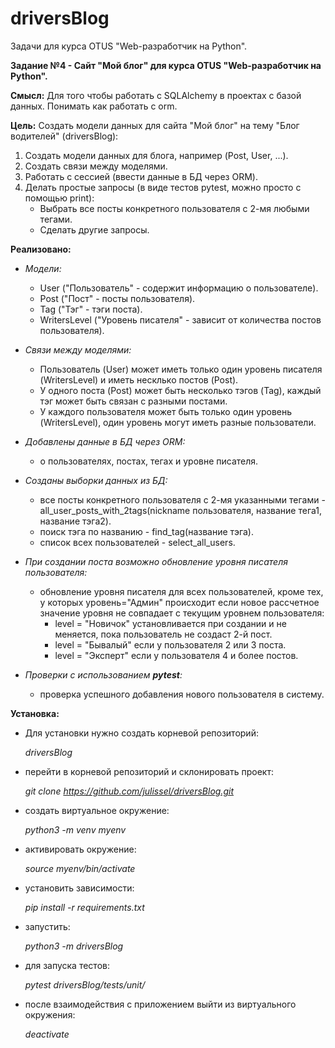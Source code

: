 # driversBlog
Задачи для курса OTUS "Web-разработчик на Python".

**Задание №4 - Сайт "Мой блог" для курса OTUS "Web-разработчик на Python".**


**Смысл:**
Для того чтобы работать с SQLAlchemy в проектах с базой данных. Понимать как работать с orm.

**Цель:**
Создать модели данных для сайта "Мой блог" на тему "Блог водителей" (driversBlog):
1. Создать модели данных для блога, например (Post, User, ...).
2. Создать связи между моделями.
3. Работать с сессией (ввести данные в БД через ORM).
4. Делать простые запросы (в виде тестов pytest, можно просто с помощью print):
   - Выбрать все посты конкретного пользователя с 2-мя любыми тегами.
   - Сделать другие запросы.
   
**Реализовано:**
 - *Модели:*
   - User ("Пользователь" - содержит информацию о пользователе).
   - Post ("Пост" - посты пользователя).
   - Tag ("Тэг" - тэги поста).
   - WritersLevel ("Уровень писателя" - зависит от количества постов пользователя).
 - *Связи между моделями:*
   - Пользователь (User) может иметь только один уровень писателя (WritersLevel) 
     и иметь несклько постов (Post).
   - У одного поста (Post) может быть несколько тэгов (Tag),
     каждый тэг может быть связан с разными постами.
   - У каждого пользователя может быть только один уровень (WritersLevel),
     один уровень могут иметь разные пользователи.
 - *Добавлены данные в БД через ORM:*
   - о пользователях, постах, тегах и уровне писателя.
 - *Созданы выборки данных из БД:*
   - все посты конкретного пользователя с 2-мя указанными тегами - 
     all_user_posts_with_2tags(nickname пользователя, название тега1, название тэга2).
   - поиск тэга по названию - find_tag(название тэга).
   - список всех пользователей - select_all_users.
 - *При создании поста возможно обновление уровня писателя пользователя:*
   - обновление уровня писателя для всех пользователей, кроме тех, 
     у которых уровень="Админ" происходит если новое рассчетное значение уровня 
     не совпадает с текущим уровнем пользователя:
     - level = "Новичок" установливается при создании и не меняется, пока пользователь не создаст 2-й пост.
     - level =  "Бывалый" если у пользователя 2 или 3 поста.
     - level = "Эксперт" если у пользователя 4 и более постов.
   
 - *Проверки с использованием **pytest**:*
   - проверка успешного добавления нового пользователя в систему.

**Установка:**
 - Для установки нужно создать корневой репозиторий:
   
   *driversBlog*
   
 - перейти в корневой репозиторий и склонировать проект: 
   
   *git clone https://github.com/julissel/driversBlog.git*

 - создать виртуальное окружение:
   
   *python3 -m venv myenv*

 - активировать окружение:

   *source myenv/bin/activate*
 
 - установить зависимости:

   *pip install -r requirements.txt*

 - запустить:

   *python3 -m driversBlog*

 - для запуска тестов:
   
   *pytest driversBlog/tests/unit/*
   
 - после взаимодействия с приложением выйти из виртуального окружения:
   
   *deactivate*